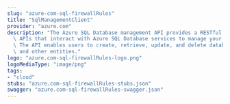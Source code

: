 ```yaml
---
slug: "azure-com-sql-firewallRules"
title: "SqlManagementClient"
provider: "azure.com"
description: "The Azure SQL Database management API provides a RESTful set of web\
  \ APIs that interact with Azure SQL Database services to manage your databases.\
  \ The API enables users to create, retrieve, update, and delete databases, servers,\
  \ and other entities."
logo: "azure.com-sql-firewallRules-logo.png"
logoMediaType: "image/png"
tags:
- "cloud"
stubs: "azure.com-sql-firewallRules-stubs.json"
swagger: "azure.com-sql-firewallRules-swagger.json"
---
```

